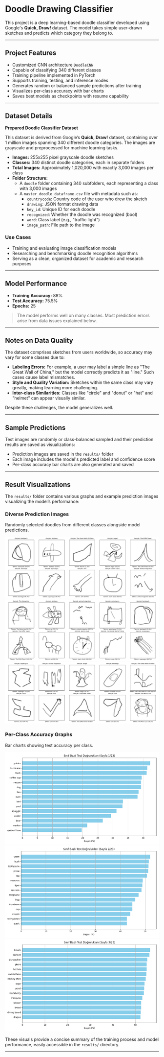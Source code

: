# Doodle Drawing Classifier

This project is a deep learning-based doodle classifier developed using Google's **Quick, Draw!** dataset. The model takes simple user-drawn sketches and predicts which category they belong to.

---

## Project Features

- Customized CNN architecture `DoodleCNN`  
- Capable of classifying 340 different classes  
- Training pipeline implemented in PyTorch  
- Supports training, testing, and inference modes  
- Generates random or balanced sample predictions after training  
- Visualizes per-class accuracy with bar charts  
- Saves best models as checkpoints with resume capability  

---

## Dataset Details

**Prepared Doodle Classifier Dataset**

This dataset is derived from Google’s **Quick, Draw!** dataset, containing over 1 million images spanning 340 different doodle categories. The images are grayscale and preprocessed for machine learning tasks.

- **Images:** 255x255 pixel grayscale doodle sketches  
- **Classes:** 340 distinct doodle categories, each in separate folders  
- **Total Images:** Approximately 1,020,000 with exactly 3,000 images per class  
- **Folder Structure:**  
  - A `doodle` folder containing 340 subfolders, each representing a class with 3,000 images  
  - A `master_doodle_dataframe.csv` file with metadata such as:  
    - `countrycode`: Country code of the user who drew the sketch  
    - `drawing`: JSON format drawing data  
    - `key_id`: Unique ID for each doodle  
    - `recognized`: Whether the doodle was recognized (bool)  
    - `word`: Class label (e.g., "traffic light")  
    - `image_path`: File path to the image  

### Use Cases

- Training and evaluating image classification models  
- Researching and benchmarking doodle recognition algorithms  
- Serving as a clean, organized dataset for academic and research purposes  

---

## Model Performance

- **Training Accuracy:** 88%  
- **Test Accuracy:** 75.5%  
- **Epochs:** 25

> The model performs well on many classes. Most prediction errors arise from data issues explained below.

---

## Notes on Data Quality

The dataset comprises sketches from users worldwide, so accuracy may vary for some classes due to:

- **Labeling Errors:** For example, a user may label a simple line as "The Great Wall of China," but the model correctly predicts it as "line." Such cases cause label mismatches.  
- **Style and Quality Variation:** Sketches within the same class may vary greatly, making learning more challenging.  
- **Inter-class Similarities:** Classes like "circle" and "donut" or "hat" and "helmet" can appear visually similar.

Despite these challenges, the model generalizes well.

---

## Sample Predictions

Test images are randomly or class-balanced sampled and their prediction results are saved as visualizations:

- Prediction images are saved in the `results/` folder  
- Each image includes the model's predicted label and confidence score  
- Per-class accuracy bar charts are also generated and saved  

---

## Result Visualizations

The `results/` folder contains various graphs and example prediction images visualizing the model’s performance:

### Diverse Prediction Images  
Randomly selected doodles from different classes alongside model predictions.

![Diverse Prediction 5](results/diverseResult/diverse_preds_5.png)  
![Diverse Prediction 2](results/diverseResult/diverse_preds_2.png)  
![Diverse Prediction 3](results/diverseResult/diverse_preds_3.png)  

### Per-Class Accuracy Graphs  
Bar charts showing test accuracy per class.

![Per-Class Accuracy 1](results/evaluateResult/per_class_accuracy_1.png)  
![Per-Class Accuracy 2](results/evaluateResult/per_class_accuracy_2.png)  
![Per-Class Accuracy 3](results/evaluateResult/per_class_accuracy_3.png)  

These visuals provide a concise summary of the training process and model performance, easily accessible in the `results/` directory.

---
